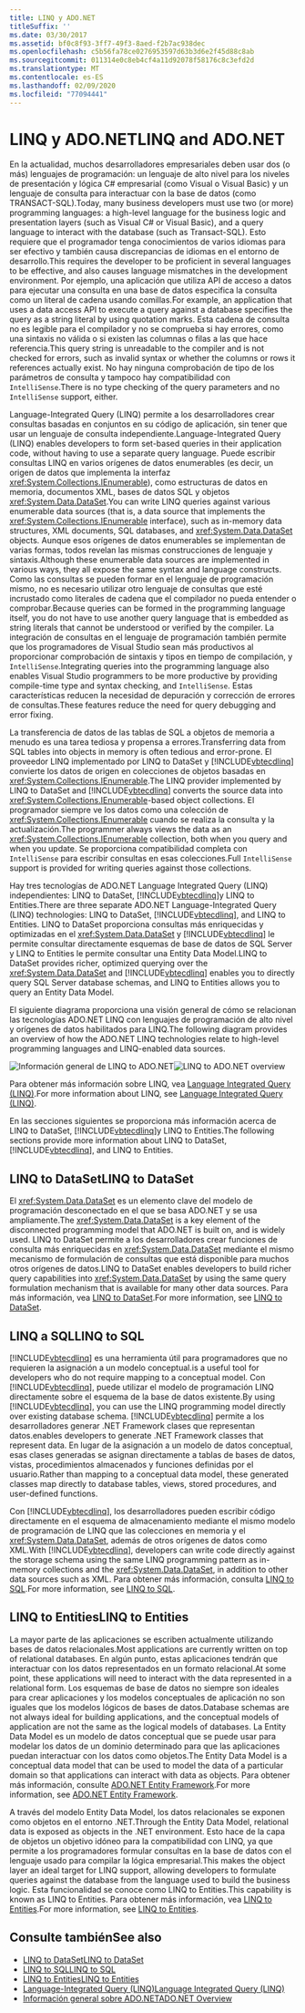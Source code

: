```yaml
---
title: LINQ y ADO.NET
titleSuffix: ''
ms.date: 03/30/2017
ms.assetid: bf0c8f93-3ff7-49f3-8aed-f2b7ac938dec
ms.openlocfilehash: c5b56fa78ce0276953597d63b3d6e2f45d88c8ab
ms.sourcegitcommit: 011314e0c8eb4cf4a11d92078f58176c8c3efd2d
ms.translationtype: MT
ms.contentlocale: es-ES
ms.lasthandoff: 02/09/2020
ms.locfileid: "77094441"
---
```

# <a name="linq-and-adonet"></a><span data-ttu-id="8e0b3-102">LINQ y ADO.NET</span><span class="sxs-lookup"><span data-stu-id="8e0b3-102">LINQ and ADO.NET</span></span>

<span data-ttu-id="8e0b3-103">En la actualidad, muchos desarrolladores empresariales deben usar dos (o más) lenguajes de programación: un lenguaje de alto nivel para los niveles de presentación y lógica C# empresarial (como Visual o Visual Basic) y un lenguaje de consulta para interactuar con la base de datos (como TRANSACT-SQL).</span><span class="sxs-lookup"><span data-stu-id="8e0b3-103">Today, many business developers must use two (or more) programming languages: a high-level language for the business logic and presentation layers (such as Visual C# or Visual Basic), and a query language to interact with the database (such as Transact-SQL).</span></span> <span data-ttu-id="8e0b3-104">Esto requiere que el programador tenga conocimientos de varios idiomas para ser efectivo y también causa discrepancias de idiomas en el entorno de desarrollo.</span><span class="sxs-lookup"><span data-stu-id="8e0b3-104">This requires the developer to be proficient in several languages to be effective, and also causes language mismatches in the development environment.</span></span> <span data-ttu-id="8e0b3-105">Por ejemplo, una aplicación que utiliza API de acceso a datos para ejecutar una consulta en una base de datos especifica la consulta como un literal de cadena usando comillas.</span><span class="sxs-lookup"><span data-stu-id="8e0b3-105">For example, an application that uses a data access API to execute a query against a database specifies the query as a string literal by using quotation marks.</span></span> <span data-ttu-id="8e0b3-106">Esta cadena de consulta no es legible para el compilador y no se comprueba si hay errores, como una sintaxis no válida o si existen las columnas o filas a las que hace referencia.</span><span class="sxs-lookup"><span data-stu-id="8e0b3-106">This query string is unreadable to the compiler and is not checked for errors, such as invalid syntax or whether the columns or rows it references actually exist.</span></span> <span data-ttu-id="8e0b3-107">No hay ninguna comprobación de tipo de los parámetros de consulta y tampoco hay compatibilidad con `IntelliSense`.</span><span class="sxs-lookup"><span data-stu-id="8e0b3-107">There is no type checking of the query parameters and no `IntelliSense` support, either.</span></span>  
  
 <span data-ttu-id="8e0b3-108">Language-Integrated Query (LINQ) permite a los desarrolladores crear consultas basadas en conjuntos en su código de aplicación, sin tener que usar un lenguaje de consulta independiente.</span><span class="sxs-lookup"><span data-stu-id="8e0b3-108">Language-Integrated Query (LINQ) enables developers to form set-based queries in their application code, without having to use a separate query language.</span></span> <span data-ttu-id="8e0b3-109">Puede escribir consultas LINQ en varios orígenes de datos enumerables (es decir, un origen de datos que implementa la interfaz <xref:System.Collections.IEnumerable>), como estructuras de datos en memoria, documentos XML, bases de datos SQL y objetos <xref:System.Data.DataSet>.</span><span class="sxs-lookup"><span data-stu-id="8e0b3-109">You can write LINQ queries against various enumerable data sources (that is, a data source that implements the <xref:System.Collections.IEnumerable> interface), such as in-memory data structures, XML documents, SQL databases, and <xref:System.Data.DataSet> objects.</span></span> <span data-ttu-id="8e0b3-110">Aunque esos orígenes de datos enumerables se implementan de varias formas, todos revelan las mismas construcciones de lenguaje y sintaxis.</span><span class="sxs-lookup"><span data-stu-id="8e0b3-110">Although these enumerable data sources are implemented in various ways, they all expose the same syntax and language constructs.</span></span> <span data-ttu-id="8e0b3-111">Como las consultas se pueden formar en el lenguaje de programación mismo, no es necesario utilizar otro lenguaje de consultas que esté incrustado como literales de cadena que el compilador no pueda entender o comprobar.</span><span class="sxs-lookup"><span data-stu-id="8e0b3-111">Because queries can be formed in the programming language itself, you do not have to use another query language that is embedded as string literals that cannot be understood or verified by the compiler.</span></span> <span data-ttu-id="8e0b3-112">La integración de consultas en el lenguaje de programación también permite que los programadores de Visual Studio sean más productivos al proporcionar comprobación de sintaxis y tipos en tiempo de compilación, y `IntelliSense`.</span><span class="sxs-lookup"><span data-stu-id="8e0b3-112">Integrating queries into the programming language also enables Visual Studio programmers to be more productive by providing compile-time type and syntax checking, and `IntelliSense`.</span></span> <span data-ttu-id="8e0b3-113">Estas características reducen la necesidad de depuración y corrección de errores de consultas.</span><span class="sxs-lookup"><span data-stu-id="8e0b3-113">These features reduce the need for query debugging and error fixing.</span></span>  
  
 <span data-ttu-id="8e0b3-114">La transferencia de datos de las tablas de SQL a objetos de memoria a menudo es una tarea tediosa y propensa a errores.</span><span class="sxs-lookup"><span data-stu-id="8e0b3-114">Transferring data from SQL tables into objects in memory is often tedious and error-prone.</span></span> <span data-ttu-id="8e0b3-115">El proveedor LINQ implementado por LINQ to DataSet y [!INCLUDE[vbtecdlinq](../../../../includes/vbtecdlinq-md.md)] convierte los datos de origen en colecciones de objetos basadas en <xref:System.Collections.IEnumerable>.</span><span class="sxs-lookup"><span data-stu-id="8e0b3-115">The LINQ provider implemented by LINQ to DataSet and [!INCLUDE[vbtecdlinq](../../../../includes/vbtecdlinq-md.md)] converts the source data into <xref:System.Collections.IEnumerable>-based object collections.</span></span> <span data-ttu-id="8e0b3-116">El programador siempre ve los datos como una colección de <xref:System.Collections.IEnumerable> cuando se realiza la consulta y la actualización.</span><span class="sxs-lookup"><span data-stu-id="8e0b3-116">The programmer always views the data as an <xref:System.Collections.IEnumerable> collection, both when you query and when you update.</span></span> <span data-ttu-id="8e0b3-117">Se proporciona compatibilidad completa con `IntelliSense` para escribir consultas en esas colecciones.</span><span class="sxs-lookup"><span data-stu-id="8e0b3-117">Full `IntelliSense` support is provided for writing queries against those collections.</span></span>  
  
 <span data-ttu-id="8e0b3-118">Hay tres tecnologías de ADO.NET Language Integrated Query (LINQ) independientes: LINQ to DataSet, [!INCLUDE[vbtecdlinq](../../../../includes/vbtecdlinq-md.md)]y LINQ to Entities.</span><span class="sxs-lookup"><span data-stu-id="8e0b3-118">There are three separate ADO.NET Language-Integrated Query (LINQ) technologies: LINQ to DataSet, [!INCLUDE[vbtecdlinq](../../../../includes/vbtecdlinq-md.md)], and LINQ to Entities.</span></span> <span data-ttu-id="8e0b3-119">LINQ to DataSet proporciona consultas más enriquecidas y optimizadas en el <xref:System.Data.DataSet> y [!INCLUDE[vbtecdlinq](../../../../includes/vbtecdlinq-md.md)] le permite consultar directamente esquemas de base de datos de SQL Server y LINQ to Entities le permite consultar una Entity Data Model.</span><span class="sxs-lookup"><span data-stu-id="8e0b3-119">LINQ to DataSet provides richer, optimized querying over the <xref:System.Data.DataSet> and [!INCLUDE[vbtecdlinq](../../../../includes/vbtecdlinq-md.md)] enables you to directly query SQL Server database schemas, and LINQ to Entities allows you to query an Entity Data Model.</span></span>  
  
 <span data-ttu-id="8e0b3-120">El siguiente diagrama proporciona una visión general de cómo se relacionan las tecnologías ADO.NET LINQ con lenguajes de programación de alto nivel y orígenes de datos habilitados para LINQ.</span><span class="sxs-lookup"><span data-stu-id="8e0b3-120">The following diagram provides an overview of how the ADO.NET LINQ technologies relate to high-level programming languages and LINQ-enabled data sources.</span></span>  
  
 <span data-ttu-id="8e0b3-121">![Información general de LINQ to ADO.NET](./media/dpue-linqtoadonetoverview-bpuedev11.gif "DPUE_LinqToAdoNetOverview_bpuedev11")</span><span class="sxs-lookup"><span data-stu-id="8e0b3-121">![LINQ to ADO.NET overview](./media/dpue-linqtoadonetoverview-bpuedev11.gif "DPUE_LinqToAdoNetOverview_bpuedev11")</span></span>  
  
 <span data-ttu-id="8e0b3-122">Para obtener más información sobre LINQ, vea [Language Integrated Query (LINQ)](../../../csharp/programming-guide/concepts/linq/index.md).</span><span class="sxs-lookup"><span data-stu-id="8e0b3-122">For more information about LINQ, see [Language Integrated Query (LINQ)](../../../csharp/programming-guide/concepts/linq/index.md).</span></span>
  
 <span data-ttu-id="8e0b3-123">En las secciones siguientes se proporciona más información acerca de LINQ to DataSet, [!INCLUDE[vbtecdlinq](../../../../includes/vbtecdlinq-md.md)]y LINQ to Entities.</span><span class="sxs-lookup"><span data-stu-id="8e0b3-123">The following sections provide more information about LINQ to DataSet, [!INCLUDE[vbtecdlinq](../../../../includes/vbtecdlinq-md.md)], and LINQ to Entities.</span></span>  
  
## <a name="linq-to-dataset"></a><span data-ttu-id="8e0b3-124">LINQ to DataSet</span><span class="sxs-lookup"><span data-stu-id="8e0b3-124">LINQ to DataSet</span></span>  
 <span data-ttu-id="8e0b3-125">El <xref:System.Data.DataSet> es un elemento clave del modelo de programación desconectado en el que se basa ADO.NET y se usa ampliamente.</span><span class="sxs-lookup"><span data-stu-id="8e0b3-125">The <xref:System.Data.DataSet> is a key element of the disconnected programming model that ADO.NET is built on, and is widely used.</span></span> <span data-ttu-id="8e0b3-126">LINQ to DataSet permite a los desarrolladores crear funciones de consulta más enriquecidas en <xref:System.Data.DataSet> mediante el mismo mecanismo de formulación de consultas que está disponible para muchos otros orígenes de datos.</span><span class="sxs-lookup"><span data-stu-id="8e0b3-126">LINQ to DataSet enables developers to build richer query capabilities into <xref:System.Data.DataSet> by using the same query formulation mechanism that is available for many other data sources.</span></span> <span data-ttu-id="8e0b3-127">Para más información, vea [LINQ to DataSet](linq-to-dataset.md).</span><span class="sxs-lookup"><span data-stu-id="8e0b3-127">For more information, see [LINQ to DataSet](linq-to-dataset.md).</span></span>  
  
## <a name="linq-to-sql"></a><span data-ttu-id="8e0b3-128">LINQ a SQL</span><span class="sxs-lookup"><span data-stu-id="8e0b3-128">LINQ to SQL</span></span>  
 [!INCLUDE[vbtecdlinq](../../../../includes/vbtecdlinq-md.md)] <span data-ttu-id="8e0b3-129">es una herramienta útil para programadores que no requieren la asignación a un modelo conceptual.</span><span class="sxs-lookup"><span data-stu-id="8e0b3-129">is a useful tool for developers who do not require mapping to a conceptual model.</span></span> <span data-ttu-id="8e0b3-130">Con [!INCLUDE[vbtecdlinq](../../../../includes/vbtecdlinq-md.md)], puede utilizar el modelo de programación LINQ directamente sobre el esquema de la base de datos existente.</span><span class="sxs-lookup"><span data-stu-id="8e0b3-130">By using [!INCLUDE[vbtecdlinq](../../../../includes/vbtecdlinq-md.md)], you can use the LINQ programming model directly over existing database schema.</span></span> [!INCLUDE[vbtecdlinq](../../../../includes/vbtecdlinq-md.md)] <span data-ttu-id="8e0b3-131">permite a los desarrolladores generar .NET Framework clases que representan datos.</span><span class="sxs-lookup"><span data-stu-id="8e0b3-131">enables developers to generate .NET Framework classes that represent data.</span></span> <span data-ttu-id="8e0b3-132">En lugar de la asignación a un modelo de datos conceptual, esas clases generadas se asignan directamente a tablas de bases de datos, vistas, procedimientos almacenados y funciones definidas por el usuario.</span><span class="sxs-lookup"><span data-stu-id="8e0b3-132">Rather than mapping to a conceptual data model, these generated classes map directly to database tables, views, stored procedures, and user-defined functions.</span></span>  
  
 <span data-ttu-id="8e0b3-133">Con [!INCLUDE[vbtecdlinq](../../../../includes/vbtecdlinq-md.md)], los desarrolladores pueden escribir código directamente en el esquema de almacenamiento mediante el mismo modelo de programación de LINQ que las colecciones en memoria y el <xref:System.Data.DataSet>, además de otros orígenes de datos como XML.</span><span class="sxs-lookup"><span data-stu-id="8e0b3-133">With [!INCLUDE[vbtecdlinq](../../../../includes/vbtecdlinq-md.md)], developers can write code directly against the storage schema using the same LINQ programming pattern as in-memory collections and the <xref:System.Data.DataSet>, in addition to other data sources such as XML.</span></span> <span data-ttu-id="8e0b3-134">Para obtener más información, consulta [LINQ to SQL](./sql/linq/index.md).</span><span class="sxs-lookup"><span data-stu-id="8e0b3-134">For more information, see [LINQ to SQL](./sql/linq/index.md).</span></span>  
  
## <a name="linq-to-entities"></a><span data-ttu-id="8e0b3-135">LINQ to Entities</span><span class="sxs-lookup"><span data-stu-id="8e0b3-135">LINQ to Entities</span></span>  
 <span data-ttu-id="8e0b3-136">La mayor parte de las aplicaciones se escriben actualmente utilizando bases de datos relacionales.</span><span class="sxs-lookup"><span data-stu-id="8e0b3-136">Most applications are currently written on top of relational databases.</span></span> <span data-ttu-id="8e0b3-137">En algún punto, estas aplicaciones tendrán que interactuar con los datos representados en un formato relacional.</span><span class="sxs-lookup"><span data-stu-id="8e0b3-137">At some point, these applications will need to interact with the data represented in a relational form.</span></span> <span data-ttu-id="8e0b3-138">Los esquemas de base de datos no siempre son ideales para crear aplicaciones y los modelos conceptuales de aplicación no son iguales que los modelos lógicos de bases de datos.</span><span class="sxs-lookup"><span data-stu-id="8e0b3-138">Database schemas are not always ideal for building applications, and the conceptual models of application are not the same as the logical models of databases.</span></span> <span data-ttu-id="8e0b3-139">La Entity Data Model es un modelo de datos conceptual que se puede usar para modelar los datos de un dominio determinado para que las aplicaciones puedan interactuar con los datos como objetos.</span><span class="sxs-lookup"><span data-stu-id="8e0b3-139">The Entity Data Model is a conceptual data model that can be used to model the data of a particular domain so that applications can interact with data as objects.</span></span> <span data-ttu-id="8e0b3-140">Para obtener más información, consulte [ADO.NET Entity Framework](./ef/index.md).</span><span class="sxs-lookup"><span data-stu-id="8e0b3-140">For more information, see [ADO.NET Entity Framework](./ef/index.md).</span></span>  
  
 <span data-ttu-id="8e0b3-141">A través del modelo Entity Data Model, los datos relacionales se exponen como objetos en el entorno .NET.</span><span class="sxs-lookup"><span data-stu-id="8e0b3-141">Through the Entity Data Model, relational data is exposed as objects in the .NET environment.</span></span> <span data-ttu-id="8e0b3-142">Esto hace de la capa de objetos un objetivo idóneo para la compatibilidad con LINQ, ya que permite a los programadores formular consultas en la base de datos con el lenguaje usado para compilar la lógica empresarial.</span><span class="sxs-lookup"><span data-stu-id="8e0b3-142">This makes the object layer an ideal target for LINQ support, allowing developers to formulate queries against the database from the language used to build the business logic.</span></span> <span data-ttu-id="8e0b3-143">Esta funcionalidad se conoce como LINQ to Entities.</span><span class="sxs-lookup"><span data-stu-id="8e0b3-143">This capability is known as LINQ to Entities.</span></span> <span data-ttu-id="8e0b3-144">Para obtener más información, vea [LINQ to Entities](./ef/language-reference/linq-to-entities.md).</span><span class="sxs-lookup"><span data-stu-id="8e0b3-144">For more information, see [LINQ to Entities](./ef/language-reference/linq-to-entities.md).</span></span>  
  
## <a name="see-also"></a><span data-ttu-id="8e0b3-145">Consulte también</span><span class="sxs-lookup"><span data-stu-id="8e0b3-145">See also</span></span>

- [<span data-ttu-id="8e0b3-146">LINQ to DataSet</span><span class="sxs-lookup"><span data-stu-id="8e0b3-146">LINQ to DataSet</span></span>](linq-to-dataset.md)
- [<span data-ttu-id="8e0b3-147">LINQ to SQL</span><span class="sxs-lookup"><span data-stu-id="8e0b3-147">LINQ to SQL</span></span>](./sql/linq/index.md)
- [<span data-ttu-id="8e0b3-148">LINQ to Entities</span><span class="sxs-lookup"><span data-stu-id="8e0b3-148">LINQ to Entities</span></span>](./ef/language-reference/linq-to-entities.md)
- [<span data-ttu-id="8e0b3-149">Language-Integrated Query (LINQ)</span><span class="sxs-lookup"><span data-stu-id="8e0b3-149">Language Integrated Query (LINQ)</span></span>](../../../csharp/programming-guide/concepts/linq/index.md)
- [<span data-ttu-id="8e0b3-150">Información general sobre ADO.NET</span><span class="sxs-lookup"><span data-stu-id="8e0b3-150">ADO.NET Overview</span></span>](ado-net-overview.md)
